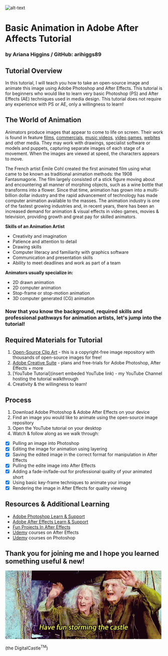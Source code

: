 ![alt-text](campfire.gif)

# Basic Animation in Adobe After Affects Tutorial
### by Ariana Higgins / GitHub: arihiggs89

## Tutorial Overview
In this tutorial, I will teach you how to take an open-source image and animate this image using Adobe Photoshop and After Effects. This tutorial is for beginners who would like to learn very basic Photoshop (PS) and After Effects (AE) techniques used in media design. This tutorial does not require any experience with PS or AE, only a willingness to learn! 

## The World of Animation
Animators produce images that appear to come to life on screen. Their work is found in feature [films](https://www.imdb.com/list/ls068105923/), [commercials](https://studiotale.com/blog/best-animated-commercials/), [music videos](https://www.b2w.tv/blog/best-animated-music-videos), [video games](https://www.imdb.com/search/title/?title_type=video_game&genres=animation&explore=genres), [webites](https://madebyshape.co.uk/web-design-blog/best-websites-that-use-illustration-and-animation/) and other media. They may work with drawings, specialist software or models and puppets, capturing separate images of each stage of a movement. When the images are viewed at speed, the characters appears to move. 

The French artist Émile Cohl created the first animated film using what came to be known as traditional animation methods: the 1908 Fantasmagorie. The film largely consisted of a stick figure moving about and encountering all manner of morphing objects, such as a wine bottle that transforms into a flower. Since that time, animation has grown into a multi-billion dollar industry and the rapid advancement of technology has made computer animation available to the masses. The animation industry is one of the fastest growing industries and, in recent years, there has been an increased demand for animation & visual effects in video games, movies & television, providing growth and great pay for skilled animators.

**Skills of an Animation Artist**
- Creativity and imagination
- Patience and attention to detail
- Drawing skills
- Computer literacy and familiarity with graphics software
- Communication and presentation skills
- Ability to meet deadlines and work as part of a team

**Animators usually specialize in:**
- 2D drawn animation
- 2D computer animation
- Stop-frame or stop-motion animation
- 3D computer generated (CG) animation

### Now that you know the background, required skills and professional pathways for animation artists, let's jump into the tutorial!

## Required Materials for Tutorial
1. [Open-Source Clip Art](https://openclipart.org/) - this is a copyright-free image repository with thousands of open-source images for free!
2. [Adobe Creative Suite](https://www.adobe.com/creativecloud.html?promoid=NGWGRLB2&mv=other) - plans and free-trials for Adobe Photoshop,  After Effects + more
3. [YouTube Tutorial](insert embeded YouTube link) - my YouTube Channel hosting the tutorial walkthrough
4. Creativity & the willingness to learn!

## Process
1. Download Adobe Photoshop & Adobe After Effects on your device
2. Find an image you would like to animate using the open-source image repository
3. Open the YouTube tutorial on your desktop
4. Watch & follow along as we walk through:
- [x] Pulling an image into Photoshop
- [x] Editing the image for animation using layering
- [x] Saving the edited image in the correct format for manipulation in After Effects
- [x] Pulling the edite image into After Effects
- [x] Adding a fade-in/fade-out for professional quality of your animated short 
- [x] Using basic key-frame techniques to animate your image
- [x] Rendering the image in After Effects for quality viewing

## Resources & Additional Learning
- [Adobe Photoshop Learn & Support](https://helpx.adobe.com/support/photoshop.html)
- [Adobe After Effects Learn & Support](https://helpx.adobe.com/support/after-effects.html)
- [Fun Projects In After Effects](https://filtergrade.com/special-effects-tutorials-for-after-effects/)
- [Udemy](https://www.udemy.com/courses/search/?q=after%20effects&src=sac&kw=after%20ef) courses on After Effects
- [Udemy](https://www.udemy.com/courses/search/?q=photoshop) courses on Photoshop

## Thank you for joining me and I hope you learned something useful & new!

![stormthecastle](stormthecastle.gif)

(the DigitalCastle<sup>TM</sup>)
